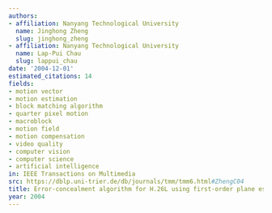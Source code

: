```yaml
---
authors:
- affiliation: Nanyang Technological University
  name: Jinghong Zheng
  slug: jinghong_zheng
- affiliation: Nanyang Technological University
  name: Lap-Pui Chau
  slug: lappui_chau
date: '2004-12-01'
estimated_citations: 14
fields:
- motion vector
- motion estimation
- block matching algorithm
- quarter pixel motion
- macroblock
- motion field
- motion compensation
- video quality
- computer vision
- computer science
- artificial intelligence
in: IEEE Transactions on Multimedia
src: https://dblp.uni-trier.de/db/journals/tmm/tmm6.html#ZhengC04
title: Error-concealment algorithm for H.26L using first-order plane estimation
year: 2004
---
```

